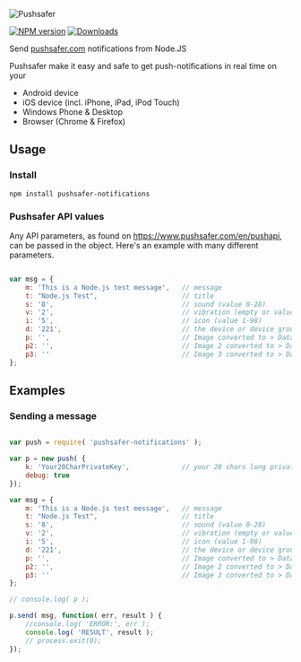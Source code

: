 ![Pushsafer](https://www.pushsafer.com/de/assets/logos/logo.png)

[![NPM version](http://img.shields.io/npm/v/pushsafer-notifications.svg)](https://www.npmjs.com/package/pushsafer-notifications)
[![Downloads](https://img.shields.io/npm/dm/pushsafer-notifications.svg)](https://www.npmjs.com/package/pushsafer-notifications)

Send [pushsafer.com](https://www.pushsafer.com) notifications from Node.JS

Pushsafer make it easy and safe to get push-notifications in real time on your
- Android device
- iOS device (incl. iPhone, iPad, iPod Touch)
- Windows Phone & Desktop
- Browser (Chrome & Firefox)

## Usage

### Install

	npm install pushsafer-notifications
	
### Pushsafer API values

Any API parameters, as found on https://www.pushsafer.com/en/pushapi, can be passed in the object. Here's an example with many different parameters.
```javascript

var msg = {
	m: 'This is a Node.js test message',   // message
	t: "Node.js Test",                     // title
	s: '8',                                // sound (value 0-28)
	v: '2',                                // vibration (empty or value 1-3)
	i: '5',                                // icon (value 1-98)
	d: '221',                              // the device or device group id
	p: '',                                 // Image converted to > Data URL with Base64-encoded string
	p2: '',                                // Image 2 converted to > Data URL with Base64-encoded string
	p3: ''                                 // Image 3 converted to > Data URL with Base64-encoded string
};
```
## Examples

### Sending a message
```javascript

var push = require( 'pushsafer-notifications' );

var p = new push( {
	k: 'Your20CharPrivateKey',             // your 20 chars long private key or 15 chars long alias key
	debug: true
});

var msg = {
	m: 'This is a Node.js test message',   // message
	t: "Node.js Test",                     // title
	s: '8',                                // sound (value 0-28)
	v: '2',                                // vibration (empty or value 1-3)
	i: '5',                                // icon (value 1-98)
	d: '221',                              // the device or device group id
	p: '',                                 // Image converted to > Data URL with Base64-encoded string
	p2: '',                                // Image 2 converted to > Data URL with Base64-encoded string
	p3: ''                                 // Image 3 converted to > Data URL with Base64-encoded string	
};

// console.log( p );

p.send( msg, function( err, result ) {
	//console.log( 'ERROR:', err );
	console.log( 'RESULT', result );
	// process.exit(0);
});

```

